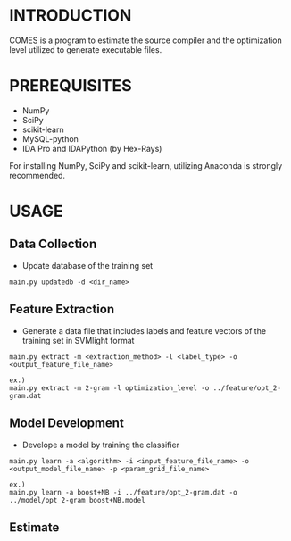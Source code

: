 # INTRODUCTION

COMES is a program to estimate the source compiler and the optimization level
utilized to generate executable files.

# PREREQUISITES

* NumPy
* SciPy
* scikit-learn
* MySQL-python
* IDA Pro and IDAPython (by Hex-Rays)

For installing NumPy, SciPy and scikit-learn, utilizing Anaconda is strongly recommended.


# USAGE
## Data Collection
* Update database of the training set
```
main.py updatedb -d <dir_name>
```

## Feature Extraction
* Generate a data file that includes labels and feature vectors of the training set in SVMlight format
```
main.py extract -m <extraction_method> -l <label_type> -o <output_feature_file_name>

ex.)
main.py extract -m 2-gram -l optimization_level -o ../feature/opt_2-gram.dat
```

## Model Development
* Develope a model by training the classifier
```
main.py learn -a <algorithm> -i <input_feature_file_name> -o <output_model_file_name> -p <param_grid_file_name>

ex.)
main.py learn -a boost+NB -i ../feature/opt_2-gram.dat -o ../model/opt_2-gram_boost+NB.model
```

## Estimate